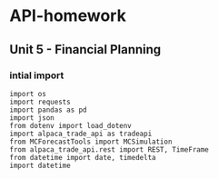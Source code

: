 # API-homework
## Unit 5 - Financial Planning
### intial import
```
import os
import requests
import pandas as pd
import json
from dotenv import load_dotenv
import alpaca_trade_api as tradeapi
from MCForecastTools import MCSimulation
from alpaca_trade_api.rest import REST, TimeFrame
from datetime import date, timedelta
import datetime
```

